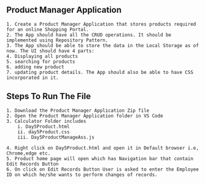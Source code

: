 ## Product Manager Application

    1. Create a Product Manager Application that stores products required for an online Shopping Portal. 
    2. The App should have all the CRUD operations. It should be implemented using Repository Pattern. 
    3. The App should be able to store the data in the Local Storage as of now. The UI should have 4 parts:
    4. Displaying all products
    5. searching for products
    6. adding new product
    7. updating product details. The App should also be able to have CSS incorporated in it.

## Steps To Run The File
    1. Download the Product Manager Application Zip file
    2. Open the Product Manager Application folder in VS Code
    3. Calculator Folder includes 
        i. Day5Product.html 
        ii. day5Product.css
        iii. Day5ProductManageAss.js

    4. Right click on Day5Product.html and open it in Default browser i.e, Chrome,edge etc.
    5. Product home page will open which has Navigation bar that contain Edit Records Button
    6. On click on Edit Records Button User is asked to enter the Employee ID on which he/she wants to perform changes of records.
